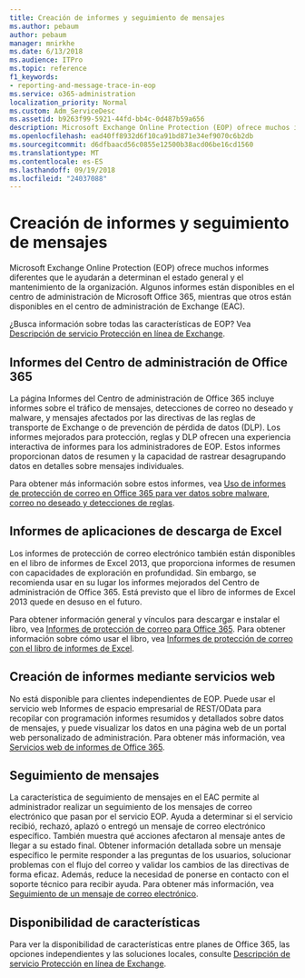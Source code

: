 ```yaml
---
title: Creación de informes y seguimiento de mensajes
ms.author: pebaum
author: pebaum
manager: mnirkhe
ms.date: 6/13/2018
ms.audience: ITPro
ms.topic: reference
f1_keywords:
- reporting-and-message-trace-in-eop
ms.service: o365-administration
localization_priority: Normal
ms.custom: Adm_ServiceDesc
ms.assetid: b9263f99-5921-44fd-bb4c-0d487b59a656
description: Microsoft Exchange Online Protection (EOP) ofrece muchos informes diferentes que le ayudarán a determinan el estado general y el mantenimiento de la organización. Algunos informes están disponibles en el centro de administración de Microsoft Office 365, mientras que otros están disponibles en el centro de administración de Exchange (EAC).
ms.openlocfilehash: ead40ff8932d6f10ca91bd871e34ef9070c6b2db
ms.sourcegitcommit: d6dfbaacd56c0855e12500b38acd06be16cd1560
ms.translationtype: MT
ms.contentlocale: es-ES
ms.lasthandoff: 09/19/2018
ms.locfileid: "24037088"
---
```

# <a name="reporting-and-message-trace"></a>Creación de informes y seguimiento de mensajes

Microsoft Exchange Online Protection (EOP) ofrece muchos informes diferentes que le ayudarán a determinan el estado general y el mantenimiento de la organización. Algunos informes están disponibles en el centro de administración de Microsoft Office 365, mientras que otros están disponibles en el centro de administración de Exchange (EAC).
  
¿Busca información sobre todas las características de EOP? Vea [Descripción de servicio Protección en línea de Exchange](exchange-online-protection-service-description.md).
  
## <a name="office-365-admin-center-reports"></a>Informes del Centro de administración de Office 365
<a name="BKMK_office365admincenterreports"> </a>

La página Informes del Centro de administración de Office 365 incluye informes sobre el tráfico de mensajes, detecciones de correo no deseado y malware, y mensajes afectados por las directivas de las reglas de transporte de Exchange o de prevención de pérdida de datos (DLP). Los informes mejorados para protección, reglas y DLP ofrecen una experiencia interactiva de informes para los administradores de EOP. Estos informes proporcionan datos de resumen y la capacidad de rastrear desagrupando datos en detalles sobre mensajes individuales.
  
Para obtener más información sobre estos informes, vea [Uso de informes de protección de correo en Office 365 para ver datos sobre malware, correo no deseado y detecciones de reglas](https://go.microsoft.com/fwlink/p/?LinkID=401102).
  
## <a name="excel-download-application-reports"></a>Informes de aplicaciones de descarga de Excel
<a name="BKMK_exceldownloadapplicationreports"> </a>

Los informes de protección de correo electrónico también están disponibles en el libro de informes de Excel 2013, que proporciona informes de resumen con capacidades de exploración en profundidad. Sin embargo, se recomienda usar en su lugar los informes mejorados del Centro de administración de Office 365. Está previsto que el libro de informes de Excel 2013 quede en desuso en el futuro. 
  
Para obtener información general y vínculos para descargar e instalar el libro, vea [Informes de protección de correo para Office 365](https://go.microsoft.com/fwlink/p/?LinkId=271776). Para obtener información sobre cómo usar el libro, vea [Informes de protección de correo con el libro de informes de Excel](https://go.microsoft.com/fwlink/p/?LinkId=285211).
  
## <a name="reporting-using-web-services"></a>Creación de informes mediante servicios web
<a name="BKMK_reportingusingwebservices"> </a>

No está disponible para clientes independientes de EOP. Puede usar el servicio web Informes de espacio empresarial de REST/OData para recopilar con programación informes resumidos y detallados sobre datos de mensajes, y puede visualizar los datos en una página web de un portal web personalizado de administración. Para obtener más información, vea [Servicios web de informes de Office 365](https://go.microsoft.com/fwlink/?LinkId=279926).
  
## <a name="message-trace"></a>Seguimiento de mensajes
<a name="BKMK_messagetrace"> </a>

La característica de seguimiento de mensajes en el EAC permite al administrador realizar un seguimiento de los mensajes de correo electrónico que pasan por el servicio EOP. Ayuda a determinar si el servicio recibió, rechazó, aplazó o entregó un mensaje de correo electrónico específico. También muestra qué acciones afectaron al mensaje antes de llegar a su estado final. Obtener información detallada sobre un mensaje específico le permite responder a las preguntas de los usuarios, solucionar problemas con el flujo del correo y validar los cambios de las directivas de forma eficaz. Además, reduce la necesidad de ponerse en contacto con el soporte técnico para recibir ayuda. Para obtener más información, vea [Seguimiento de un mensaje de correo electrónico](https://go.microsoft.com/fwlink/p/?LinkID=282262).
  
## <a name="feature-availability"></a>Disponibilidad de características
<a name="BKMK_messagetrace"> </a>

Para ver la disponibilidad de características entre planes de Office 365, las opciones independientes y las soluciones locales, consulte [Descripción de servicio Protección en línea de Exchange](exchange-online-protection-service-description.md).
  

